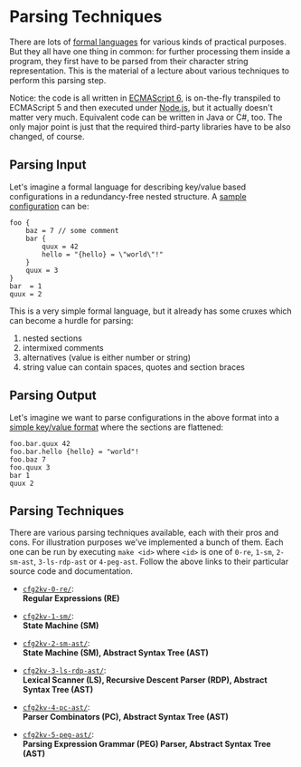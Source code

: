 
Parsing Techniques
==================

There are lots of [formal languages](LANGUAGES.md) for various kinds of
practical purposes. But they all have one thing in common: for further
processing them inside a program, they first have to be parsed from
their character string representation. This is the material of a lecture
about various techniques to perform this parsing step.

Notice: the code is all written in [ECMAScript
6](http://en.wikipedia.org/wiki/ECMAScript), is on-the-fly transpiled
to ECMAScript 5 and then executed under [Node.js](http://nodejs.org/),
but it actually doesn't matter very much. Equivalent code can be written
in Java or C#, too. The only major point is just that the required
third-party libraries have to be also changed, of course.

Parsing Input
-------------

Let's imagine a formal language for describing key/value based
configurations in a redundancy-free nested structure.
A [sample configuration](sample.cfg) can be:

```
foo {
    baz = 7 // some comment
    bar {
        quux = 42
        hello = "{hello} = \"world\"!"
    }
    quux = 3
}
bar  = 1
quux = 2
```

This is a very simple formal language, but it already has
some cruxes which can become a hurdle for parsing:

1. nested sections
2. intermixed comments
3. alternatives (value is either number or string)
4. string value can contain spaces, quotes and section braces

Parsing Output
--------------

Let's imagine we want to parse configurations in the above format into a
[simple key/value format](sample.kv) where the sections are flattened:

```
foo.bar.quux 42
foo.bar.hello {hello} = "world"!
foo.baz 7
foo.quux 3
bar 1
quux 2
```

Parsing Techniques
------------------

There are various parsing techniques available, each with their pros and
cons. For illustration purposes we've implemented a bunch of them. Each
one can be run by executing `make <id>` where `<id>` is one of `0-re`,
`1-sm`, `2-sm-ast`, `3-ls-rdp-ast` or `4-peg-ast`. Follow the above
links to their particular source code and documentation.

- [`cfg2kv-0-re/`](cfg2kv-0-re/):<br/>
  **Regular Expressions (RE)**

- [`cfg2kv-1-sm/`](cfg2kv-1-sm/):<br/>
  **State Machine (SM)**

- [`cfg2kv-2-sm-ast/`](cfg2kv-2-sm-ast/):<br/>
  **State Machine (SM), Abstract Syntax Tree (AST)**

- [`cfg2kv-3-ls-rdp-ast/`](cfg2kv-3-ls-rdp-ast/):<br/>
  **Lexical Scanner (LS), Recursive Descent Parser (RDP), Abstract Syntax Tree (AST)**

- [`cfg2kv-4-pc-ast/`](cfg2kv-4-pc-ast/):<br/>
  **Parser Combinators (PC), Abstract Syntax Tree (AST)**

- [`cfg2kv-5-peg-ast/`](cfg2kv-4-peg-ast/):<br/>
  **Parsing Expression Grammar (PEG) Parser, Abstract Syntax Tree (AST)**

